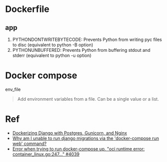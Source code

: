 # Dockerfile
## app
1. PYTHONDONTWRITEBYTECODE: Prevents Python from writing pyc files to disc (equivalent to python -B option)
2. PYTHONUNBUFFERED: Prevents Python from buffering stdout and stderr (equivalent to python -u option)

# Docker compose
env_file
> Add environment variables from a file. Can be a single value or a list.


# Ref
- [Dockerizing Django with Postgres, Gunicorn, and Nginx](https://testdriven.io/blog/dockerizing-django-with-postgres-gunicorn-and-nginx/)
- [Why am I unable to run django migrations via the 'docker-compose run web' command?](https://stackoverflow.com/questions/41435014/why-am-i-unable-to-run-django-migrations-via-the-docker-compose-run-web-comman/41436850)
- [Error when trying to run docker-compose up. "oci runtime error: container_linux.go:247..." #4039](https://github.com/docker/compose/issues/4039)